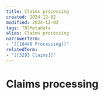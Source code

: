 ```yaml
---
title: Claims processing
created: 2024-12-02
modified: 2024-12-02
tags: TBSMetadata
alias: Claims processing
narrowerTerm:
- "[[16448 Processing]]"
relatedTerm:
- "[[3293 Claims]]"
---
```

# Claims processing

